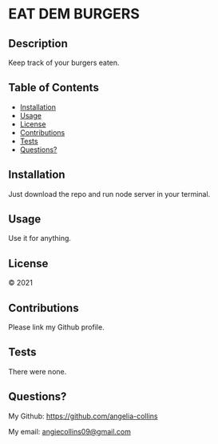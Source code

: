 # EAT DEM BURGERS
    
## Description
Keep track of your burgers eaten.

## Table of Contents
* [Installation](#Installation)
* [Usage](#Usage)
* [License](#License)
* [Contributions](#Contributions)
* [Tests](#Tests)
* [Questions?](#Questions?)

## Installation
Just download the repo and run node server in your terminal.

## Usage
Use it for anything.

## License
© 2021

## Contributions
Please link my Github profile.

## Tests
There were none.

## Questions?
My Github: https://github.com/angelia-collins 

My email: angiecollins09@gmail.com
